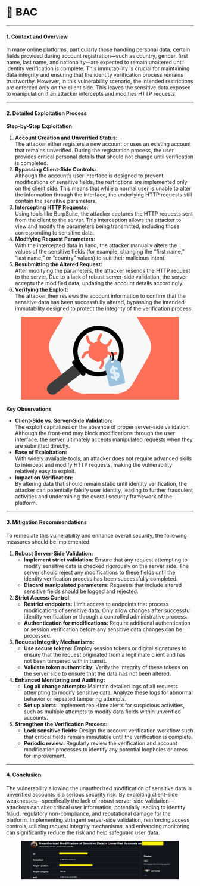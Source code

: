 # 🎒 BAC

***

#### 1. Context and Overview

In many online platforms, particularly those handling personal data, certain fields provided during account registration—such as country, gender, first name, last name, and nationality—are expected to remain unaltered until identity verification is complete. This immutability is crucial for maintaining data integrity and ensuring that the identity verification process remains trustworthy. However, in this vulnerability scenario, the intended restrictions are enforced only on the client side. This leaves the sensitive data exposed to manipulation if an attacker intercepts and modifies HTTP requests.

***

#### 2. Detailed Exploitation Process

**Step-by-Step Exploitation**

1. **Account Creation and Unverified Status:**\
   The attacker either registers a new account or uses an existing account that remains unverified. During the registration process, the user provides critical personal details that should not change until verification is completed.
2. **Bypassing Client-Side Controls:**\
   Although the account’s user interface is designed to prevent modifications of sensitive fields, the restrictions are implemented only on the client side. This means that while a normal user is unable to alter the information through the interface, the underlying HTTP requests still contain the sensitive parameters.
3. **Intercepting HTTP Requests:**\
   Using tools like BurpSuite, the attacker captures the HTTP requests sent from the client to the server. This interception allows the attacker to view and modify the parameters being transmitted, including those corresponding to sensitive data.
4. **Modifying Request Parameters:**\
   With the intercepted data in hand, the attacker manually alters the values of the sensitive fields (for example, changing the “first name,” “last name,” or “country” values) to suit their malicious intent.
5. **Resubmitting the Altered Request:**\
   After modifying the parameters, the attacker resends the HTTP request to the server. Due to a lack of robust server-side validation, the server accepts the modified data, updating the account details accordingly.
6. **Verifying the Exploit:**\
   The attacker then reviews the account information to confirm that the sensitive data has been successfully altered, bypassing the intended immutability designed to protect the integrity of the verification process.

<figure><img src="../.gitbook/assets/image.png" alt="" width="563"><figcaption></figcaption></figure>

**Key Observations**

* **Client-Side vs. Server-Side Validation:**\
  The exploit capitalizes on the absence of proper server-side validation. Although the front-end may block modifications through the user interface, the server ultimately accepts manipulated requests when they are submitted directly.
* **Ease of Exploitation:**\
  With widely available tools, an attacker does not require advanced skills to intercept and modify HTTP requests, making the vulnerability relatively easy to exploit.
* **Impact on Verification:**\
  By altering data that should remain static until identity verification, the attacker can potentially falsify user identity, leading to further fraudulent activities and undermining the overall security framework of the platform.

***

#### 3. Mitigation Recommendations

To remediate this vulnerability and enhance overall security, the following measures should be implemented:

1. **Robust Server-Side Validation:**
   * **Implement strict validation:** Ensure that any request attempting to modify sensitive data is checked rigorously on the server side. The server should reject any modifications to these fields until the identity verification process has been successfully completed.
   * **Discard manipulated parameters:** Requests that include altered sensitive fields should be logged and rejected.
2. **Strict Access Control:**
   * **Restrict endpoints:** Limit access to endpoints that process modifications of sensitive data. Only allow changes after successful identity verification or through a controlled administrative process.
   * **Authentication for modifications:** Require additional authentication or session verification before any sensitive data changes can be processed.
3. **Request Integrity Mechanisms:**
   * **Use secure tokens:** Employ session tokens or digital signatures to ensure that the request originated from a legitimate client and has not been tampered with in transit.
   * **Validate token authenticity:** Verify the integrity of these tokens on the server side to ensure that the data has not been altered.
4. **Enhanced Monitoring and Auditing:**
   * **Log all change attempts:** Maintain detailed logs of all requests attempting to modify sensitive data. Analyze these logs for abnormal behavior or repeated tampering attempts.
   * **Set up alerts:** Implement real-time alerts for suspicious activities, such as multiple attempts to modify data fields within unverified accounts.
5. **Strengthen the Verification Process:**
   * **Lock sensitive fields:** Design the account verification workflow such that critical fields remain immutable until the verification is complete.
   * **Periodic review:** Regularly review the verification and account modification processes to identify any potential loopholes or areas for improvement.

***

#### 4. Conclusion

The vulnerability allowing the unauthorized modification of sensitive data in unverified accounts is a serious security risk. By exploiting client-side weaknesses—specifically the lack of robust server-side validation—attackers can alter critical user information, potentially leading to identity fraud, regulatory non-compliance, and reputational damage for the platform. Implementing stringent server-side validation, reinforcing access controls, utilizing request integrity mechanisms, and enhancing monitoring can significantly reduce the risk and help safeguard user data.

<figure><img src="../.gitbook/assets/image (1).png" alt=""><figcaption></figcaption></figure>
